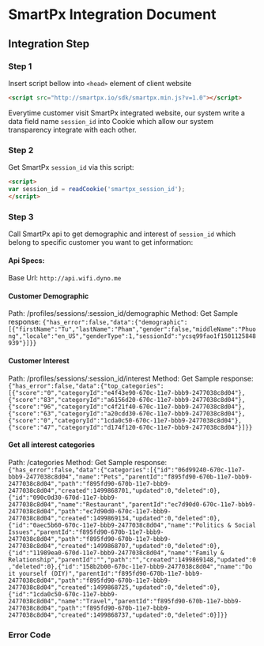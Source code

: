 # SmartPx Integration Document 

## Integration Step 
### Step 1
Insert script bellow into `<head>` element of client website 
```html
<script src="http://smartpx.io/sdk/smartpx.min.js?v=1.0"></script>
```
Everytime customer visit SmartPx integrated website, our system write a data field name ```session_id``` into Cookie which allow our system transparency integrate with each other.

### Step 2
Get SmartPx ```session_id``` via this script:
```html
<script>
var session_id = readCookie('smartpx_session_id');
</script>
```

### Step 3 
Call SmartPx api to get demographic and interest of ```session_id``` which belong to specific customer you want to get information: 
#### Api Specs: 
Base Url: ```http://api.wifi.dyno.me```

#### Customer Demographic
Path: /profiles/sessions/:session_id/demographic
Method: Get
Sample response: 
```{"has_error":false,"data":{"demographic":[{"firstName":"Tu","lastName":"Pham","gender":false,"middleName":"Phuong","locale":"en_US","genderType":1,"sessionId":"ycsq99fao1f1501125848939"}]}}```


#### Customer Interest
Path: /profiles/sessions/:session_id/interest
Method: Get
Sample response: 
```{"has_error":false,"data":{"top_categories":[{"score":"0","categoryId":"e4f43e90-670c-11e7-bbb9-2477038c8d04"},{"score":"83","categoryId":"a6156d20-670c-11e7-bbb9-2477038c8d04"},{"score":"96","categoryId":"c4f21f40-670c-11e7-bbb9-2477038c8d04"},{"score":"63","categoryId":"a20cdd30-670c-11e7-bbb9-2477038c8d04"},{"score":"0","categoryId":"1cda0c50-670c-11e7-bbb9-2477038c8d04"},{"score":"47","categoryId":"d174f120-670c-11e7-bbb9-2477038c8d04"}]}}```

#### Get all interest categories
Path: /categories
Method: Get
Sample response: 
```{"has_error":false,"data":{"categories":[{"id":"06d99240-670c-11e7-bbb9-2477038c8d04","name":"Pets","parentId":"f895fd90-670b-11e7-bbb9-2477038c8d04","path":"f895fd90-670b-11e7-bbb9-2477038c8d04","created":1499868701,"updated":0,"deleted":0},{"id":"090c0d30-670d-11e7-bbb9-2477038c8d04","name":"Restaurant","parentId":"ec7d90d0-670c-11e7-bbb9-2477038c8d04","path":"ec7d90d0-670c-11e7-bbb9-2477038c8d04","created":1499869134,"updated":0,"deleted":0},{"id":"0aec5b60-670c-11e7-bbb9-2477038c8d04","name":"Politics & Social Issues","parentId":"f895fd90-670b-11e7-bbb9-2477038c8d04","path":"f895fd90-670b-11e7-bbb9-2477038c8d04","created":1499868707,"updated":0,"deleted":0},{"id":"11989ea0-670d-11e7-bbb9-2477038c8d04","name":"Family & Relationship","parentId":"","path":"","created":1499869148,"updated":0,"deleted":0},{"id":"158b2b00-670c-11e7-bbb9-2477038c8d04","name":"Do it yourself (DIY)","parentId":"f895fd90-670b-11e7-bbb9-2477038c8d04","path":"f895fd90-670b-11e7-bbb9-2477038c8d04","created":1499868725,"updated":0,"deleted":0},{"id":"1cda0c50-670c-11e7-bbb9-2477038c8d04","name":"Travel","parentId":"f895fd90-670b-11e7-bbb9-2477038c8d04","path":"f895fd90-670b-11e7-bbb9-2477038c8d04","created":1499868737,"updated":0,"deleted":0}]}}```

### Error Code
